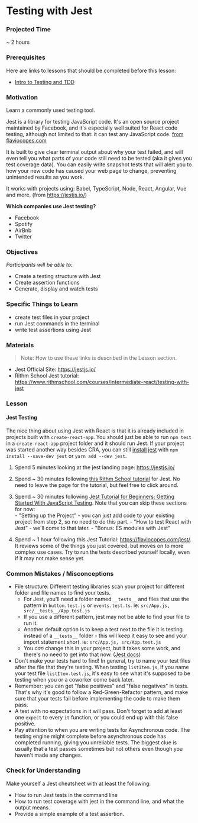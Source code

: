 # Testing with Jest

### Projected Time

~ 2 hours

### Prerequisites

Here are links to lessons that should be completed before this lesson:

- [Intro to Testing and TDD](testing-and-tdd.md)

### Motivation

Learn a commonly used testing tool.

Jest is a library for testing JavaScript code. It's an open source project maintained by Facebook, and it's especially well suited for React code testing, although not limited to that: it can test any JavaScript code. [from flaviocopes.com](https://flaviocopes.com/jest/)

It is built to give clear terminal output about why your test failed, and will even tell you what parts of your code still need to be tested (aka it gives you test coverage data). You can easily write snapshot tests that will alert you to how your new code has caused your web page to change, preventing unintended results as you work.

It works with projects using: Babel, TypeScript, Node, React, Angular, Vue and more. (from https://jestjs.io/)

**Which companies use Jest testing?**

- Facebook
- Spotify
- AirBnb
- Twitter

### Objectives

_Participants will be able to:_

- Create a testing structure with Jest
- Create assertion functions
- Generate, display and watch tests

### Specific Things to Learn

  - create test files in your project
  - run Jest commands in the terminal
  - write test assertions using Jest


  ### Materials
  > Note:  How to use these links is described in the Lesson section.

  - Jest Official Site: https://jestjs.io/
  - Rithm School Jest tutorial: https://www.rithmschool.com/courses/intermediate-react/testing-with-jest
  ### Lesson

  #### Jest Testing

  The nice thing about using Jest with React is that it is already included in projects built with `create-react-app`. You should just be able to run `npm test` in a `create-react-app` project folder and it should run Jest. If your project was started another way besides CRA, you can still [install jest](https://jestjs.io/docs/getting-started) with `npm install --save-dev jest` or `yarn add --dev jest`.

  1. Spend 5 minutes looking at the jest landing page: https://jestjs.io/

  2. Spend ~ 30 minutes following [this Rithm School tutorial]( https://www.rithmschool.com/courses/intermediate-react/testing-with-jest) for Jest. No need to leave the page for the tutorial, but feel free to click around.

  3. Spend ~ 30 minutes following [Jest Tutorial for Beginners: Getting Started With JavaScript Testing](https://www.valentinog.com/blog/jest/). Note that you can skip these sections for now:  
    - "Setting up the Project" - you can just add code to your existing project from step 2, so no need to do this part.
    - "How to test React with Jest" - we'll come to that later.
    - "Bonus: ES modules with Jest"

  4. Spend ~ 1 hour following this Jest Tutorial: https://flaviocopes.com/jest/.  It reviews some of the things you just covered, but moves on to more complex use cases.  Try to run the tests described yourself locally, even if it may not make sense yet.

  ### Common Mistakes / Misconceptions

  - File structure: Different testing libraries scan your project for different folder and file names to find your tests.
    - For Jest, you'll need a folder named `__tests__` and files that use the pattern in `button.test.js` or `events.test.ts`. ie: `src/App.js, src/__tests__/App.test.js`
    - If you use a different pattern, jest may not be able to find your file to run it.
    - Another default option is to keep a test next to the file it is testing instead of a `__tests__` folder - this will keep it easy to see and your import statement short. ie: `src/App.js, src/App.test.js`
    - You *can* change this in your project, but it takes some work, and there's no need to get into that now. ([Jest docs](https://jestjs.io/docs/configuration#testmatch-arraystring))
  - Don't make your tests hard to find!  In general, try to name your test files after the file that they're testing. When testing `listItem.js`, if you name your test file `listItem.test.js`, it's easy to see what it's supposed to be testing when you or a coworker come back later.
  - Remember: you can get "false positives" and "false negatives" in tests. That's why it's good to follow a Red-Green-Refactor pattern, and make sure that your tests fail before implementing the code to make them pass.
  - A test with no expectations in it will pass. Don't forget to add at least one `expect` to every `it` function, or you could end up with this false positive.
  - Pay attention to when you are writing tests for Asynchronous code. The testing engine might complete before asynchronous code has completed running, giving you unreliable tests. The biggest clue is usually that a test passes sometimes but not others even though you haven't made any changes.

  ### Check for Understanding
  Make yourself a Jest cheatsheet with at least the following:
  - How to run Jest tests in the command line
  - How to run test coverage with jest in the command line, and what the output means.
  - Provide a simple example of a test assertion.
